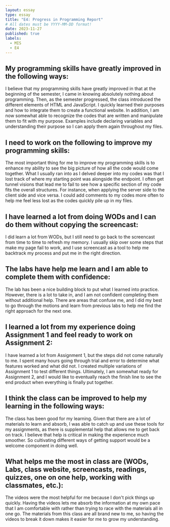 ```yaml
---
layout: essay
type: essay
title: "E4: Progress in Programming Report"
# All dates must be YYYY-MM-DD format!
date: 2023-11-27
published: true
labels:
  - MIS
  - E4
---
```


<h2 > My programming skills have greatly improved in the following ways:</h2>
<p> I believe that my programming skills have greatly improved in that at the beginning of the semester, I came in knowing absolutely nothing about programming. Then, as the semester progressed, the class introduced the different elements of HTML and JavaScript. I quickly learned their purposes and how to integrate them to create a functional website. In addition, I am now somewhat able to recognize the codes that are written and manipulate them to fit with my purpose. Examples include declaring variables and understanding their purpose so I can apply them again throughout my files. </p>
<h2> I need to work on the following to improve my programming skills: </h2>
<p>  The most important thing for me to improve my programming skills is to enhance my ability to see the big picture of how all the code would come together. What I usually ran into as I delved deeper into my codes was that I lost track of where my starting point was alongside the endpoint. I often get tunnel visions that lead me to fail to see how a specific section of my code fits the overall structures. For instance, when applying the server side to the client side and vice versa. I could add comments to my codes more often to help me feel less lost as the codes quickly pile up in my files. </p>
<h2> I have learned a lot from doing WODs and I can do them without copying the screencast: </h2>
<p> I did learn a lot from WODs, but I still need to go back to the screencast from time to time to refresh my memory. I usually skip over some steps that make my page fail to work, and I use screencast as a tool to help me backtrack my process and put me in the right direction. </p>
<h2> The labs have help me learn and I am able to complete them with confidence: </h2>
<p> The lab has been a nice building block to put what I learned into practice. However, there is a lot to take in, and I am not confident completing them without additional help. There are areas that confuse me, and I did my best to go through the motions and learn from previous labs to help me find the right approach for the next one. </p>
<h2> I learned a lot from my experience doing Assignment 1 and feel ready to work on Assignment 2:</h2>
<p> I have learned a lot from Assignment 1, but the steps did not come naturally to me. I spent many hours going through trial and error to determine what features worked and what did not. I created multiple variations of Assignment 1 to test different things. Ultimately, I am somewhat ready for Assignment 2, and I would like to eventually reach the finish line to see the end product when everything is finally put together. </p>
<h2> I think the class can be improved to help my learning in the following ways: </h2>
<p>  The class has been good for my learning. Given that there are a lot of materials to learn and absorb, I was able to catch up and use these tools for my assignments, as there is supplemental help that allows me to get back on track. I believe that help is critical in making the experience much smoother. So cultivating different ways of getting support would be a welcome component in doing well. </p>
<h2> What helps me the most in class are (WODs, Labs, class website, screencasts, readings, quizzes, one on one help, working with classmates, etc.): </h2>
<p> The videos were the most helpful for me because I don't pick things up quickly. Having the videos lets me absorb the information at my own pace that I am comfortable with rather than trying to race with the materials all in one go. The materials from this class are all brand new to me, so having the videos to break it down makes it easier for me to grow my understanding. </p>
